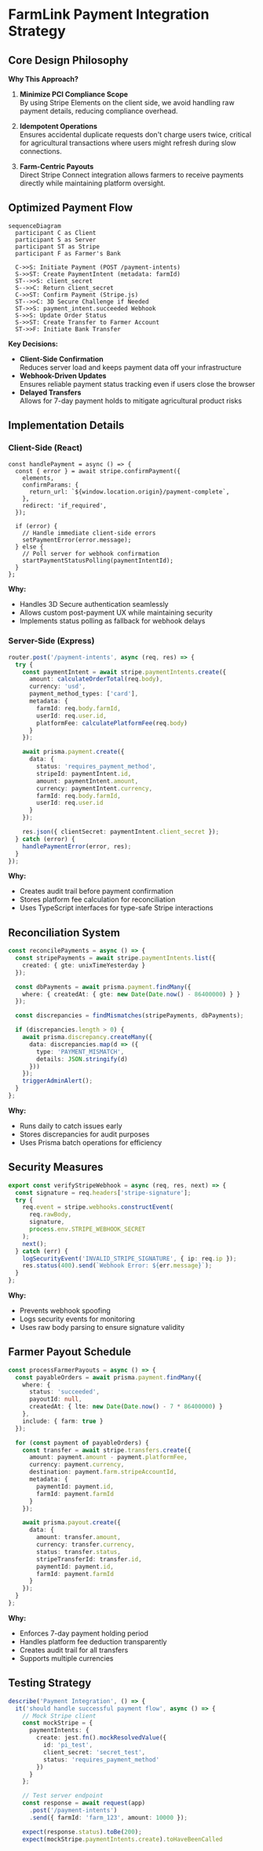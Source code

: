 # FarmLink Payment Integration Strategy

## Core Design Philosophy
**Why This Approach?**
1. **Minimize PCI Compliance Scope**  
   By using Stripe Elements on the client side, we avoid handling raw payment details, reducing compliance overhead.

2. **Idempotent Operations**  
   Ensures accidental duplicate requests don't charge users twice, critical for agricultural transactions where users might refresh during slow connections.

3. **Farm-Centric Payouts**  
   Direct Stripe Connect integration allows farmers to receive payments directly while maintaining platform oversight.

## Optimized Payment Flow
```mermaid
sequenceDiagram
  participant C as Client
  participant S as Server
  participant ST as Stripe
  participant F as Farmer's Bank

  C->>S: Initiate Payment (POST /payment-intents)
  S->>ST: Create PaymentIntent (metadata: farmId)
  ST-->>S: client_secret
  S-->>C: Return client_secret
  C->>ST: Confirm Payment (Stripe.js)
  ST-->>C: 3D Secure Challenge if Needed
  ST->>S: payment_intent.succeeded Webhook
  S->>S: Update Order Status
  S->>ST: Create Transfer to Farmer Account
  ST->>F: Initiate Bank Transfer
```

**Key Decisions:**
- **Client-Side Confirmation**  
  Reduces server load and keeps payment data off your infrastructure
- **Webhook-Driven Updates**  
  Ensures reliable payment status tracking even if users close the browser
- **Delayed Transfers**  
  Allows for 7-day payment holds to mitigate agricultural product risks

## Implementation Details

### Client-Side (React)
```typescript:src/components/PaymentForm.tsx
const handlePayment = async () => {
  const { error } = await stripe.confirmPayment({
    elements,
    confirmParams: {
      return_url: `${window.location.origin}/payment-complete`,
    },
    redirect: 'if_required',
  });

  if (error) {
    // Handle immediate client-side errors
    setPaymentError(error.message);
  } else {
    // Poll server for webhook confirmation
    startPaymentStatusPolling(paymentIntentId);
  }
};
```

**Why:**  
- Handles 3D Secure authentication seamlessly
- Allows custom post-payment UX while maintaining security
- Implements status polling as fallback for webhook delays

### Server-Side (Express)
```typescript:server/routes/payments.ts
router.post('/payment-intents', async (req, res) => {
  try {
    const paymentIntent = await stripe.paymentIntents.create({
      amount: calculateOrderTotal(req.body),
      currency: 'usd',
      payment_method_types: ['card'],
      metadata: {
        farmId: req.body.farmId,
        userId: req.user.id,
        platformFee: calculatePlatformFee(req.body)
      }
    });

    await prisma.payment.create({
      data: {
        status: 'requires_payment_method',
        stripeId: paymentIntent.id,
        amount: paymentIntent.amount,
        currency: paymentIntent.currency,
        farmId: req.body.farmId,
        userId: req.user.id
      }
    });

    res.json({ clientSecret: paymentIntent.client_secret });
  } catch (error) {
    handlePaymentError(error, res);
  }
});
```

**Why:**  
- Creates audit trail before payment confirmation
- Stores platform fee calculation for reconciliation
- Uses TypeScript interfaces for type-safe Stripe interactions

## Reconciliation System
```typescript:server/jobs/reconciliation.ts
const reconcilePayments = async () => {
  const stripePayments = await stripe.paymentIntents.list({
    created: { gte: unixTimeYesterday }
  });

  const dbPayments = await prisma.payment.findMany({
    where: { createdAt: { gte: new Date(Date.now() - 86400000) } }
  });

  const discrepancies = findMismatches(stripePayments, dbPayments);

  if (discrepancies.length > 0) {
    await prisma.discrepancy.createMany({
      data: discrepancies.map(d => ({
        type: 'PAYMENT_MISMATCH',
        details: JSON.stringify(d)
      }))
    });
    triggerAdminAlert();
  }
};
```

**Why:**  
- Runs daily to catch issues early
- Stores discrepancies for audit purposes
- Uses Prisma batch operations for efficiency

## Security Measures
```typescript:server/middleware/security.ts
export const verifyStripeWebhook = async (req, res, next) => {
  const signature = req.headers['stripe-signature'];
  try {
    req.event = stripe.webhooks.constructEvent(
      req.rawBody,
      signature,
      process.env.STRIPE_WEBHOOK_SECRET
    );
    next();
  } catch (err) {
    logSecurityEvent('INVALID_STRIPE_SIGNATURE', { ip: req.ip });
    res.status(400).send(`Webhook Error: ${err.message}`);
  }
};
```

**Why:**  
- Prevents webhook spoofing
- Logs security events for monitoring
- Uses raw body parsing to ensure signature validity

## Farmer Payout Schedule
```typescript:server/jobs/payouts.ts
const processFarmerPayouts = async () => {
  const payableOrders = await prisma.payment.findMany({
    where: {
      status: 'succeeded',
      payoutId: null,
      createdAt: { lte: new Date(Date.now() - 7 * 86400000) }
    },
    include: { farm: true }
  });

  for (const payment of payableOrders) {
    const transfer = await stripe.transfers.create({
      amount: payment.amount - payment.platformFee,
      currency: payment.currency,
      destination: payment.farm.stripeAccountId,
      metadata: {
        paymentId: payment.id,
        farmId: payment.farmId
      }
    });

    await prisma.payout.create({
      data: {
        amount: transfer.amount,
        currency: transfer.currency,
        status: transfer.status,
        stripeTransferId: transfer.id,
        paymentId: payment.id,
        farmId: payment.farmId
      }
    });
  }
};
```

**Why:**  
- Enforces 7-day payment holding period
- Handles platform fee deduction transparently
- Creates audit trail for all transfers
- Supports multiple currencies

## Testing Strategy
```typescript:test/payment.test.ts
describe('Payment Integration', () => {
  it('should handle successful payment flow', async () => {
    // Mock Stripe client
    const mockStripe = {
      paymentIntents: {
        create: jest.fn().mockResolvedValue({
          id: 'pi_test',
          client_secret: 'secret_test',
          status: 'requires_payment_method'
        })
      }
    };

    // Test server endpoint
    const response = await request(app)
      .post('/payment-intents')
      .send({ farmId: 'farm_123', amount: 10000 });

    expect(response.status).toBe(200);
    expect(mockStripe.paymentIntents.create).toHaveBeenCalled
